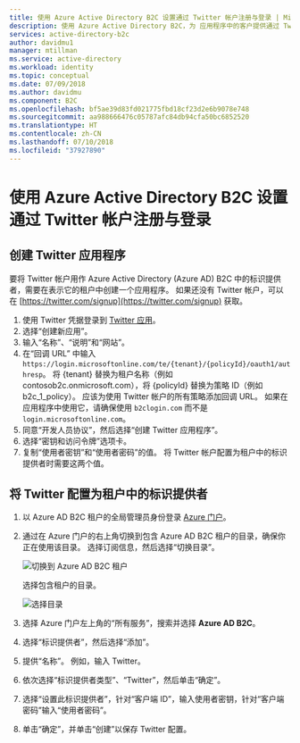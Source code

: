 ```yaml
---
title: 使用 Azure Active Directory B2C 设置通过 Twitter 帐户注册与登录 | Microsoft Docs
description: 使用 Azure Active Directory B2C，为 应用程序中的客户提供通过 Twitter 帐户注册与登录的功能。
services: active-directory-b2c
author: davidmu1
manager: mtillman
ms.service: active-directory
ms.workload: identity
ms.topic: conceptual
ms.date: 07/09/2018
ms.author: davidmu
ms.component: B2C
ms.openlocfilehash: bf5ae39d83fd021775fbd18cf23d2e6b9078e748
ms.sourcegitcommit: aa988666476c05787afc84db94cfa50bc6852520
ms.translationtype: HT
ms.contentlocale: zh-CN
ms.lasthandoff: 07/10/2018
ms.locfileid: "37927890"
---
```

# <a name="set-up-sign-up-and-sign-in-with-a-twitter-account-using-azure-active-directory-b2c"></a>使用 Azure Active Directory B2C 设置通过 Twitter 帐户注册与登录

## <a name="create-a-twitter-application"></a>创建 Twitter 应用程序

要将 Twitter 帐户用作 Azure Active Directory (Azure AD) B2C 中的标识提供者，需要在表示它的租户中创建一个应用程序。 如果还没有 Twitter 帐户，可以在 [https://twitter.com/signup](https://twitter.com/signup) 获取。

1. 使用 Twitter 凭据登录到 [Twitter 应用](https://apps.twitter.com/)。
2. 选择“创建新应用”。
3. 输入“名称”、“说明”和“网站”。
4. 在“回调 URL” 中输入 `https://login.microsoftonline.com/te/{tenant}/{policyId}/oauth1/authresp`。 将 {tenant} 替换为租户名称（例如 contosob2c.onmicrosoft.com），将 {policyId} 替换为策略 ID（例如 b2c_1_policy）。 应该为使用 Twitter 帐户的所有策略添加回调 URL。 如果在应用程序中使用它，请确保使用 `b2clogin.com` 而不是 ` login.microsoftonline.com`。
5. 同意“开发人员协议”，然后选择“创建 Twitter 应用程序”。
7. 选择“密钥和访问令牌”选项卡。
8. 复制“使用者密钥”和“使用者密码”的值。 将 Twitter 帐户配置为租户中的标识提供者时需要这两个值。

## <a name="configure-twitter-as-an-identity-provider-in-your-tenant"></a>将 Twitter 配置为租户中的标识提供者

1. 以 Azure AD B2C 租户的全局管理员身份登录 [Azure 门户](https://portal.azure.com/)。
2. 通过在 Azure 门户的右上角切换到包含 Azure AD B2C 租户的目录，确保你正在使用该目录。 选择订阅信息，然后选择“切换目录”。 

    ![切换到 Azure AD B2C 租户](./media/active-directory-b2c-setup-twitter-app/switch-directories.png)

    选择包含租户的目录。

    ![选择目录](./media/active-directory-b2c-setup-twitter-app/select-directory.png)

3. 选择 Azure 门户左上角的“所有服务”，搜索并选择 **Azure AD B2C**。
4. 选择“标识提供者”，然后选择“添加”。
5. 提供“名称”。 例如，输入 Twitter。
6. 依次选择“标识提供者类型”、“Twitter”，然后单击“确定”。
7. 选择“设置此标识提供者”，针对“客户端 ID”，输入使用者密钥，针对“客户端密码”输入“使用者密码”。
8. 单击“确定”，并单击“创建”以保存 Twitter 配置。
